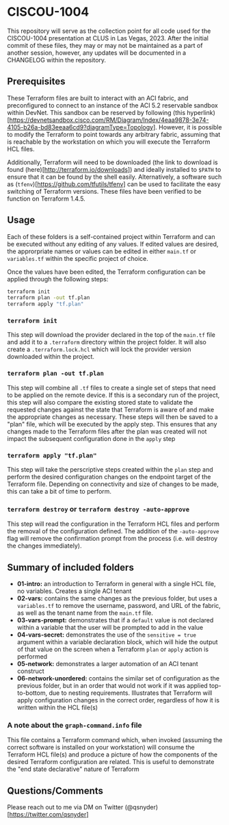 # CISCOU-1004

This repository will serve as the collection point for all code used for the CISCOU-1004 presentation at CLUS in Las Vegas, 2023.  After the initial commit of these files, they may or may not be maintained as a part of another session, however, any updates will be documented in a CHANGELOG within the repository.

## Prerequisites

These Terraform files are built to interact with an ACI fabric, and preconfigured to connect to an instance of the ACI 5.2 reservable sandbox within DevNet.  This sandbox can be reserved by following (this hyperlink)[https://devnetsandbox.cisco.com/RM/Diagram/Index/4eaa9878-3e74-4105-b26a-bd83eeaa6cd9?diagramType=Topology].  However, it is possible to modify the Terraform to point towards any arbitrary fabric, assuming that is reachable by the workstation on which you will execute the Terraform HCL files.

Additionally, Terraform will need to be downloaded (the link to download is found (here)[http://terraform.io/downloads]) and ideally installed to `$PATH` to ensure that it can be found by the shell easily.  Alternatively, a software such as (`tfenv`)[https://github.com/tfutils/tfenv] can be used to facilitate the easy switching of Terraform versions.  These files have been verified to be function on Terraform 1.4.5.

## Usage

Each of these folders is a self-contained project within Terraform and can be executed without any editing of any values.  If edited values are desired, the approrpriate names or values can be edited in either `main.tf` or `variables.tf` within the specific project of choice.  

Once the values have been edited, the Terraform configuration can be applied through the following steps:

```bash
terraform init
terraform plan -out tf.plan
terraform apply "tf.plan"
```

### `terraform init`

This step will download the provider declared in the top of the `main.tf` file and add it to a `.terraform` directory within the project folder.  It will also create a `.terraform.lock.hcl` which will lock the provider version downloaded within the project.

### `terraform plan -out tf.plan`

This step will combine all `.tf` files to create a single set of steps that need to be applied on the remote device.  If this is a secondary run of the project, this step will also compare the existing stored state to validate the requested changes against the state that Terraform is aware of and make the appropriate changes as necessary.  These steps will then be saved to a "plan" file, which will be executed by the apply step.  This ensures that any changes made to the Terraform files after the plan was created will not impact the subsequent configuration done in the `apply` step

### `terraform apply "tf.plan"`

This step will take the perscriptive steps created within the `plan` step and perform the desired configuration changes on the endpoint target of the Terraform file.  Depending on connectivity and size of changes to be made, this can take a bit of time to perform.

### `terraform destroy` or `terraform destroy -auto-approve`

This step will read the configuration in the Terraform HCL files and perform the removal of the configuration defined.  The addition of the `-auto-approve` flag will remove the confirmation prompt from the process (i.e. will destroy the changes immediately).

## Summary of included folders

- **01-intro:** an introduction to Terraform in general with a single HCL file, no variables.  Creates a single ACI tenant
- **02-vars:** contains the same changes as the previous folder, but uses a `variables.tf` to remove the username, password, and URL of the fabric, as well as the tenant name from the `main.tf` file.
- **03-vars-prompt:** demonstrates that if a `default` value is not declared within a variable that the user will be prompted to add in the value
- **04-vars-secret:** demonstrates the use of the `sensitive = true` argument within a variable declaration block, which will hide the output of that value on the screen when a Terraform `plan` or `apply` action is performed
- **05-network:** demonstrates a larger automation of an ACI tenant construct
- **06-network-unordered:** contains the similar set of configuration as the previous folder, but in an order that would not work if it was applied top-to-bottom, due to nesting requirements.  Illustrates that Terraform will apply configuration changes in the correct order, regardless of how it is written within the HCL file(s)

### A note about the `graph-command.info` file

This file contains a Terraform command which, when invoked (assuming the correct software is installed on your workstation) will consume the Terraform HCL file(s) and produce a picture of how the components of the desired Terraform configuration are related.  This is useful to demonstrate the "end state declarative" nature of Terraform

## Questions/Comments

Please reach out to me via DM on Twitter (@qsnyder)[https://twitter.com/qsnyder]
